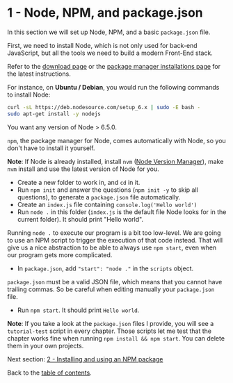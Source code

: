 # 1 - Node, NPM, and package.json

In this section we will set up Node, NPM, and a basic `package.json` file.

First, we need to install Node, which is not only used for back-end JavaScript, but all the tools we need to build a modern Front-End stack.

Refer to the [download page](https://nodejs.org/en/download/current/) or the [package manager installations page](https://nodejs.org/en/download/package-manager/) for the latest instructions.

For instance, on **Ubuntu / Debian**, you would run the following commands to install Node:

```bash
curl -sL https://deb.nodesource.com/setup_6.x | sudo -E bash -
sudo apt-get install -y nodejs
```
You want any version of Node > 6.5.0.

`npm`, the package manager for Node, comes automatically with Node, so you don't have to install it yourself.

**Note**: If Node is already installed, install `nvm` ([Node Version Manager](https://github.com/creationix/nvm)), make `nvm` install and use the latest version of Node for you.

- Create a new folder to work in, and `cd` in it.
- Run `npm init` and answer the questions (`npm init -y` to skip all questions), to generate a `package.json` file automatically.
- Create an `index.js` file containing `console.log('Hello world')`
- Run `node .` in this folder (`index.js` is the default file Node looks for in the current folder). It should print "Hello world".

Running `node .` to execute our program is a bit too low-level. We are going to use an NPM script to trigger the execution of that code instead. That will give us a nice abstraction to be able to always use `npm start`, even when our program gets more complicated.

- In `package.json`, add `"start": "node ."` in the `scripts` object.

`package.json` must be a valid JSON file, which means that you cannot have trailing commas. So be careful when editing manually your `package.json` file.

- Run `npm start`. It should print `Hello world`.

**Note**: If you take a look at the `package.json` files I provide, you will see a `tutorial-test` script in every chapter. Those scripts let me test that the chapter works fine when running `npm install && npm start`. You can delete them in your own projects.

Next section: [2 - Installing and using an NPM package](/tutorial/2-packages)

Back to the [table of contents](https://github.com/verekia/js-stack-from-scratch).
